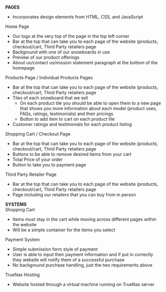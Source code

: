 **PAGES**
* Incorporates design elements from HTML, CSS, and JavaScript

Home Page 

* Our logo at the very top of the page in the top left corner  
* Bar at the top that can take you to each page of the website (products, checkout/cart, Third Party retailers page  
* Background with one of our snowboards in use
* Preview of our product offerings   
* About us/contact us/mission statement paragraph at the bottom of the homepage

Products Page / Individual Products Pages

* Bar at the top that can take you to each page of the website (products, checkout/cart, Third Party retailers page  
* Tiles of each snowboard that we sell  
  * On each product tile you should be able to open them to a new page that shows you more information about each model (product uses, FAQs, ratings, testimonials) and their pricings  
  * Button to add item to cart on each product tile
* Customer ratings and testimonials for each product listing

Shopping Cart / Checkout Page

* Bar at the top that can take you to each page of the website (products, checkout/cart, Third Party retailers page  
* Buttons to be able to remove desired items from your cart  
* Total Price of your order   
* Button to take you to payment page

Third Party Retailer Page

* Bar at the top that can take you to each page of the website (products, checkout/cart, Third Party retailers page  
* Page including our retailers that you can buy from in person

**SYSTEMS**  
Shopping Cart

* Items must stay in the cart while moving across different pages within the website  
* Will be a simple container for the items you select

Payment System

* Simple submission form style of payment  
* User is able to input their payment information and if put in correctly they website will notify them of a successful purchase  
* No background purchase handling, just the two requirements above

TrueNas Hosting

* Website hosted through a virtual machine running on TrueNas server

